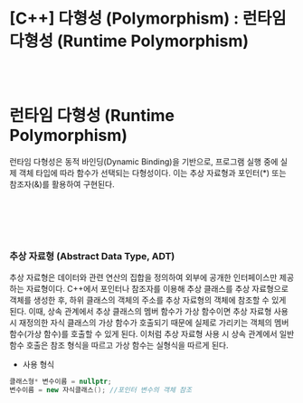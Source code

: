 # [C++] 다형성 (Polymorphism) : 런타임 다형성 (Runtime Polymorphism)

<br><br>

# 런타임 다형성 (Runtime Polymorphism)

런타임 다형성은 동적 바인딩(Dynamic Binding)을 기반으로, 프로그램 실행 중에 실제 객체 타입에 따라 함수가 선택되는 다형성이다. 이는 추상 자료형과 포인터(*) 또는 참조자(&)를 활용하여 구현된다.

<br><br>
<br><br>

### **추상 자료형 (Abstract Data Type, ADT)**

추상 자료형은 데이터와 관련 연산의 집합을 정의하여 외부에 공개한 인터페이스만 제공하는 자료형이다. C++에서  포인터나 참조자를 이용해 추상 클래스를 추상 자료형으로 객체를 생성한 후, 하위 클래스의 객체의 주소를 추상 자료형의 객체에 참조할 수 있게 된다. 이때, 상속 관계에서 추상 클래스의 멤버 함수가 가상 함수이면 추상 자료형 사용 시 재정의한 자식 클래스의 가상 함수가 호출되기 때문에 실제로 가리키는 객체의 멤버 함수(가상 함수)를 호출할 수 있게 된다. 이처럼 추상 자료형 사용 시 상속 관계에서 일반 함수 호출은 참조 형식을 따르고 가상 함수는 실형식을 따르게 된다.

- 사용 형식

```cpp
클래스형* 변수이름 = nullptr;
변수이름 = new 자식클래스(); //포인터 변수의 객체 참조
```
